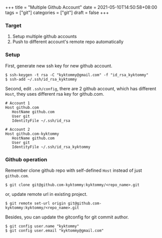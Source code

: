 +++
title = "Multiple Github Account"
date = 2021-05-10T14:50:58+08:00
tags = ["git"]
categories = ["git"]
draft = false
+++

### Target

1. Setup multiple github accounts
2. Push to different account's remote repo automatically

### Setup

First, generate new ssh key for new github account.

```
$ ssh-keygen -t rsa -C "kyktommy@gmail.com" -f "id_rsa_kyktommy"
$ ssh-add ~/.ssh/id_rsa_kyktommy
```

Second, edit `.ssh/config`, there are 2 github account, which has different `Host`, they uses different rsa key for github.com.

```
# Account 1
Host github.com
   HostName github.com
   User git
   IdentityFile ~/.ssh/id_rsa
   
# Account 2
Host github.com-kyktommy
   HostName github.com
   User git
   IdentityFile ~/.ssh/id_rsa_kyktommy
```

### Github operation

Remember clone github repo with self-defined `Host` instead of just `github.com`.

```
$ git clone git@github.com-kyktommy:kyktommy/<repo_name>.git
```

or, update remote url in existing project.

```
$ git remote set-url origin git@github.com-kyktommy:kyktommy/<repo_name>.git
```

Besides, you can update the gitconfig for git commit author.

```
$ git config user.name "kyktommy"
$ git config user.email "kyktommy@gmail.com"
```
